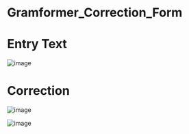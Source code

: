 # Gramformer_Correction_Form

# Entry Text
![image](https://user-images.githubusercontent.com/85003518/145013872-c86db799-11d7-4bb2-9201-5f98ac1bf959.png)


# Correction
![image](https://user-images.githubusercontent.com/85003518/145013600-4110fd44-99cc-4585-9d1e-cb3fabf3ea59.png)


![image](https://user-images.githubusercontent.com/85003518/145013428-38d22063-8726-423a-bdfa-525c3ea5d51e.png)
